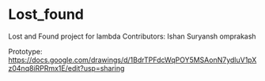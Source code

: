 # Lost_found

Lost and Found project for lambda
Contributors:
Ishan
Suryansh
omprakash

Prototype:
https://docs.google.com/drawings/d/1BdrTPFdcWqPOY5MSAonN7ydluV1pXz04nq8iRPRmx1E/edit?usp=sharing
